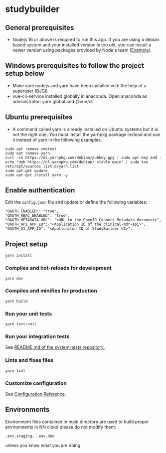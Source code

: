 # studybuilder

## General prerequisites

- Nodejs 16 or above is required to run this app. If you are using a
  debian based system and your installed version is too old, you can
  install a newer version using packages provided by Node's team
  ([Example](https://computingforgeeks.com/how-to-install-node-js-on-ubuntu-debian/)).

## Windows prerequisites to follow the project setup below
- Make sure nodejs and yarn have been installed with the help of a
  superuser (BJGI)
- vue-cli-service installed globally in anaconda. Open anaconda as administrator: yarn global add @vue/cli

## Ubuntu prerequisites

- A command called yarn is already installed on Ubuntu systems but it
  is not the right one. You must install the yarnpkg package instead
  and use it instead of yarn in the following examples.

```
sudo apt remove cmdtest
sudo apt remove yarn
curl -sS https://dl.yarnpkg.com/debian/pubkey.gpg | sudo apt-key add -
echo "deb https://dl.yarnpkg.com/debian/ stable main" | sudo tee /etc/apt/sources.list.d/yarn.list
sudo apt-get update
sudo apt-get install yarn -y
```

## Enable authentication

Edit the ``config.json`` file and update or define the following variables:
```
"OAUTH_ENABLED": "true",
"OAUTH_RBAC_ENABLED": "true",
"OAUTH_METADATA_URL": "<URL to the OpenID Connect Metadata document>",
"OAUTH_API_APP_ID": "<Application ID of the clinical-mdr-api>",
"OAUTH_UI_APP_ID": "<Applicaiton ID of StudyBuilder UI>",
```

## Project setup
```
yarn install
```

### Compiles and hot-reloads for development
```
yarn dev
```

### Compiles and minifies for production
```
yarn build
```

### Run your unit tests
```
yarn test:unit
```

### Run your integration tests
See [README.md of the system-tests repository.](https://dev.azure.com/novonordiskit/Clinical-MDR/_git/system-tests)

### Lints and fixes files
```
yarn lint
```

### Customize configuration
See [Configuration Reference](https://cli.vuejs.org/config/).


## Environments
Environment files contained in main directory are used to build proper environments in NN cloud please do not modify them:

```
.env.staging, .env.dev
```

unless you know what you are doing.

